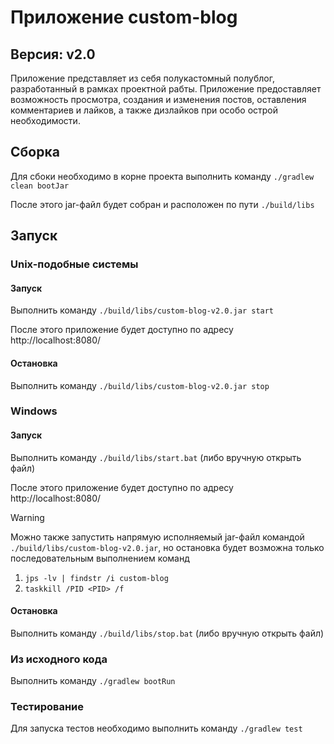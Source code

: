 # Приложение custom-blog 
## Версия: v2.0
Приложение представляет из себя полукастомный полублог, разработанный в рамках проектной рабты.
Приложение предоставляет возможность просмотра, создания и изменения постов, оставления комментариев 
и лайков, а также дизлайков при особо острой необходимости.


## Сборка
Для сбоки необходимо в корне проекта выполнить команду    `./gradlew clean bootJar`

После этого jar-файл будет собран и расположен по пути `./build/libs`  

## Запуск
### Unix-подобные системы
#### Запуск
Выполнить команду `./build/libs/custom-blog-v2.0.jar start`

После этого приложение будет доступно по адресу http://localhost:8080/

#### Остановка
Выполнить команду `./build/libs/custom-blog-v2.0.jar stop`

### Windows
#### Запуск
Выполнить команду `./build/libs/start.bat` (либо вручную открыть файл)

После этого приложение будет доступно по адресу http://localhost:8080/

> [!WARNING]
> Можно также запустить напрямую исполняемый jar-файл командой `./build/libs/custom-blog-v2.0.jar`, 
но остановка будет возможна только последовательным выполнением команд 
> 1. `jps -lv | findstr /i custom-blog` 
> 2. `taskkill /PID <PID> /f`

#### Остановка
Выполнить команду `./build/libs/stop.bat` (либо вручную открыть файл)

### Из исходного кода
Выполнить команду `./gradlew bootRun`

### Тестирование
Для запуска тестов необходимо выполнить команду `./gradlew test`
